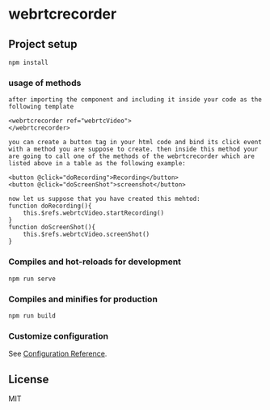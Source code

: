 # webrtcrecorder

## Project setup
```
npm install
```

### usage of methods
```
after importing the component and including it inside your code as the following template

<webrtcrecorder ref="webrtcVideo">
</webrtcrecorder>

you can create a button tag in your html code and bind its click event with a method you are suppose to create. then inside this method your are going to call one of the methods of the webrtcrecorder which are listed above in a table as the following example: 

<button @click="doRecording">Recording</button>
<button @click="doScreenShot">screenshot</button>

now let us suppose that you have created this mehtod: 
function doRecording(){
    this.$refs.webrtcVideo.startRecording()
}
function doScreenShot(){
    this.$refs.webrtcVideo.screenShot()
}
```
### Compiles and hot-reloads for development
```
npm run serve
```

### Compiles and minifies for production
```
npm run build
```
### Customize configuration
See [Configuration Reference](https://cli.vuejs.org/config/).

## License

MIT

